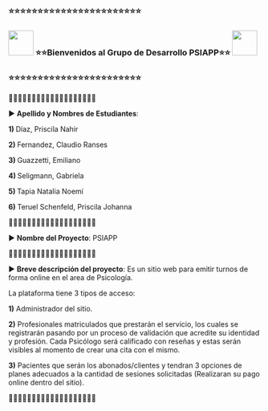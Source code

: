 
<p><h3>⭐⭐⭐⭐⭐⭐⭐⭐⭐⭐⭐⭐⭐⭐⭐⭐⭐⭐⭐⭐⭐⭐⭐</h3> </P>
<p><h3><img src="https://media.tenor.com/5Y3pODSSv6IAAAAC/fiesta-maracas.gif" width="50" height="50"  /> <b>⭐⭐Bienvenidos al Grupo de Desarrollo PSIAPP⭐⭐</b> <img src="https://media.tenor.com/Y-SWmQ_IJKQAAAAC/mega-man-megaman-accords.gif" width="50" height="50"  /></h3></P>
<p><h3>⭐⭐⭐⭐⭐⭐⭐⭐⭐⭐⭐⭐⭐⭐⭐⭐⭐⭐⭐⭐⭐⭐⭐</h3> </P>
💠💠💠💠💠💠💠💠💠💠💠💠💠💠💠💠💠💠💠 </P>
▶ <b>Apellido y Nombres de Estudiantes</b>:
<p><b> 1) </b>Díaz, Priscila Nahir </P>
<p><b> 2) </b>Fernandez, Claudio Ranses </P>
<p><b> 3) </b>Guazzetti, Emiliano </P>
<p><b> 4) </b>Seligmann, Gabriela </P>
<p><b> 5) </b>Tapia Natalia Noemí </P>
<p><b> 6) </b>Teruel Schenfeld, Priscila Johanna </P>

💠💠💠💠💠💠💠💠💠💠💠💠💠💠💠💠💠💠💠

▶ <b>Nombre del Proyecto</b>: PSIAPP

💠💠💠💠💠💠💠💠💠💠💠💠💠💠💠💠💠💠💠

▶ <b>Breve descripción del proyecto</b>: Es un sitio web para emitir turnos de forma online en el area de Psicología. 

La plataforma tiene 3 tipos de acceso: 

<p> <b>1)</b> Administrador del sitio. </P>
<p> <b>2)</b> Profesionales matriculados que prestarán el servicio, los cuales se registrarán pasando por un proceso de validación que acredite su identidad y profesión. Cada Psicólogo será calificado con reseñas y estas serán visibles al momento de crear una cita con el mismo.</P>
<p> <b>3)</b> Pacientes que serán los abonados/clientes y tendran 3 opciones de planes adecuados a la cantidad de sesiones solicitadas (Realizaran su pago online 
dentro del sitio).  </P>
   
💠💠💠💠💠💠💠💠💠💠💠💠💠💠💠💠💠💠💠

